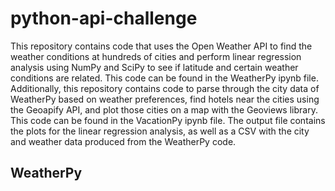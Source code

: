 # python-api-challenge
This repository contains code that uses the Open Weather API to  find the weather conditions at hundreds of cities and perform linear regression analysis using NumPy and SciPy to see if latitude and certain weather conditions are related. This code can be found in the WeatherPy ipynb file. Additionally, this repository contains code to parse through the city data of WeatherPy based on weather preferences, find hotels near the cities using the Geoapify API, and plot those cities on a map with the Geoviews library. This code can be found in the VacationPy ipynb file. The output file contains the plots for the linear regression analysis, as well as a CSV with the city and weather data produced from the WeatherPy code.
## WeatherPy
